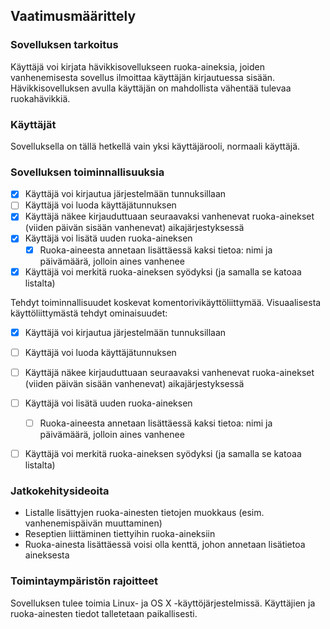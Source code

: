 ## Vaatimusmäärittely

### Sovelluksen tarkoitus
Käyttäjä voi kirjata hävikkisovellukseen ruoka-aineksia, joiden vanhenemisesta sovellus ilmoittaa käyttäjän kirjautuessa sisään. Hävikkisovelluksen avulla käyttäjän on mahdollista vähentää tulevaa ruokahävikkiä.

### Käyttäjät
Sovelluksella on tällä hetkellä vain yksi käyttäjärooli, normaali käyttäjä.

### Sovelluksen toiminnallisuuksia

- [x] Käyttäjä voi kirjautua järjestelmään tunnuksillaan
- [ ] Käyttäjä voi luoda käyttäjätunnuksen
- [x] Käyttäjä näkee kirjauduttuaan seuraavaksi vanhenevat ruoka-ainekset (viiden päivän sisään vanhenevat) aikajärjestyksessä
- [x] Käyttäjä voi lisätä uuden ruoka-aineksen
    - [x] Ruoka-aineesta annetaan lisättäessä kaksi tietoa: nimi ja päivämäärä, jolloin aines vanhenee
- [x] Käyttäjä voi merkitä ruoka-aineksen syödyksi (ja samalla se katoaa listalta)

Tehdyt toiminnallisuudet koskevat komentorivikäyttöliittymää. Visuaalisesta käyttöliittymästä tehdyt ominaisuudet:

- [x] Käyttäjä voi kirjautua järjestelmään tunnuksillaan
- [ ] Käyttäjä voi luoda käyttäjätunnuksen
- [ ] Käyttäjä näkee kirjauduttuaan seuraavaksi vanhenevat ruoka-ainekset (viiden päivän sisään vanhenevat) aikajärjestyksessä
- [ ] Käyttäjä voi lisätä uuden ruoka-aineksen
    - [ ] Ruoka-aineesta annetaan lisättäessä kaksi tietoa: nimi ja päivämäärä, jolloin aines vanhenee
- [ ] Käyttäjä voi merkitä ruoka-aineksen syödyksi (ja samalla se katoaa listalta)


### Jatkokehitysideoita
- Listalle lisättyjen ruoka-ainesten tietojen muokkaus (esim. vanhenemispäivän muuttaminen)
- Reseptien liittäminen tiettyihin ruoka-aineksiin
- Ruoka-ainesta lisättäessä voisi olla kenttä, johon annetaan lisätietoa aineksesta

### Toimintaympäristön rajoitteet

Sovelluksen tulee toimia Linux- ja OS X -käyttöjärjestelmissä. Käyttäjien ja ruoka-ainesten tiedot talletetaan paikallisesti.
